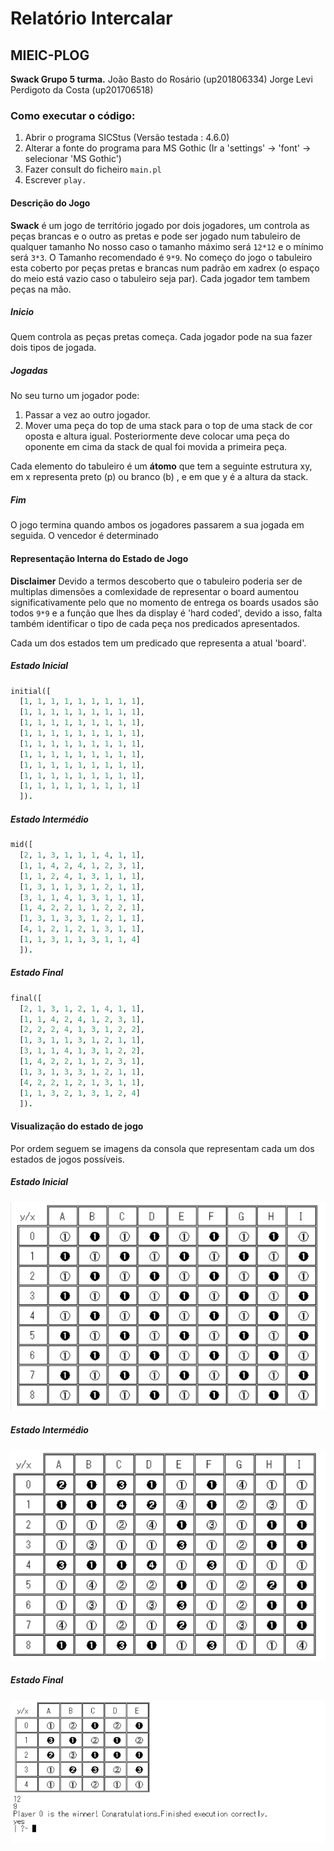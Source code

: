 # Relatório Intercalar
## MIEIC-PLOG

**Swack Grupo 5 turma.**
João Basto do Rosário (up201806334)
Jorge Levi Perdigoto da Costa (up201706518)

### Como executar o código:
1. Abrir o programa SICStus (Versão testada : 4.6.0)
2. Alterar a fonte do programa para MS Gothic (Ir a 'settings' -> 'font' -> selecionar 'MS Gothic')
3. Fazer consult do ficheiro `main.pl`
4. Escrever `play.`

#### Descrição do Jogo

**Swack** é um jogo de território jogado por dois jogadores, um controla as peças brancas e o outro as pretas e pode ser jogado num tabuleiro de qualquer tamanho 
No nosso caso o tamanho máximo será `12*12` e o mínimo será `3*3`.
O Tamanho recomendado é `9*9`.
No começo do jogo o tabuleiro esta coberto por peças pretas e brancas num padrão em xadrex (o espaço do meio está vazio caso o tabuleiro seja par). Cada jogador tem tambem peças na mão.

##### Inicio
Quem controla as peças pretas começa.
Cada jogador pode na sua fazer dois tipos de jogada.

##### Jogadas
No seu turno um jogador pode:
1. Passar a vez ao outro jogador.
2. Mover uma peça do top de uma stack para o top de uma stack de cor oposta e altura igual. 
Posteriormente deve colocar uma peça do oponente em cima da stack de qual foi movida a primeira peça.

Cada elemento do tabuleiro é um **átomo** que tem a seguinte estrutura xy, em x representa preto (p) ou branco (b) , e em que y é a altura da stack.

##### Fim
O jogo termina quando ambos os jogadores passarem a sua jogada em seguida. O vencedor é determinado 

#### Representação Interna do Estado de Jogo

**Disclaimer** Devido a termos descoberto que o tabuleiro poderia ser de multiplas dimensões a comlexidade de representar o board aumentou significativamente pelo que no momento de entrega
os boards usados são todos `9*9` e a função que lhes da display é 'hard coded', devido a isso, falta também identificar o tipo de cada peça nos predicados apresentados.

Cada um dos estados tem um predicado que representa a atual 'board'.
##### Estado Inicial
```prolog
initial([
  [1, 1, 1, 1, 1, 1, 1, 1, 1],
  [1, 1, 1, 1, 1, 1, 1, 1, 1],
  [1, 1, 1, 1, 1, 1, 1, 1, 1],
  [1, 1, 1, 1, 1, 1, 1, 1, 1],
  [1, 1, 1, 1, 1, 1, 1, 1, 1],
  [1, 1, 1, 1, 1, 1, 1, 1, 1],
  [1, 1, 1, 1, 1, 1, 1, 1, 1],
  [1, 1, 1, 1, 1, 1, 1, 1, 1],
  [1, 1, 1, 1, 1, 1, 1, 1, 1]
  ]).
```


##### Estado Intermédio
```prolog
mid([
  [2, 1, 3, 1, 1, 1, 4, 1, 1],
  [1, 1, 4, 2, 4, 1, 2, 3, 1],
  [1, 1, 2, 4, 1, 3, 1, 1, 1],
  [1, 3, 1, 1, 3, 1, 2, 1, 1],
  [3, 1, 1, 4, 1, 3, 1, 1, 1],
  [1, 4, 2, 2, 1, 1, 2, 2, 1],
  [1, 3, 1, 3, 3, 1, 2, 1, 1],
  [4, 1, 2, 1, 2, 1, 3, 1, 1],
  [1, 1, 3, 1, 1, 3, 1, 1, 4]
  ]).
```


##### Estado Final
```prolog
final([
  [2, 1, 3, 1, 2, 1, 4, 1, 1],
  [1, 1, 4, 2, 4, 1, 2, 3, 1],
  [2, 2, 2, 4, 1, 3, 1, 2, 2],
  [1, 3, 1, 1, 3, 1, 2, 1, 1],
  [3, 1, 1, 4, 1, 3, 1, 2, 2],
  [1, 4, 2, 2, 1, 1, 2, 3, 1],
  [1, 3, 1, 3, 3, 1, 2, 1, 1],
  [4, 2, 2, 1, 2, 1, 3, 1, 1],
  [1, 1, 3, 2, 1, 3, 1, 2, 4]
  ]).
```

#### Visualização do estado de jogo

Por ordem seguem se imagens da consola que representam cada um dos estados de jogos possíveis.

##### Estado Inicial
![Estado Inicial](https://github.com/Deadrosas/PLOG-Project/blob/main/resources/initial.PNG)
##### Estado Intermédio
![Estado Intermédio](https://github.com/Deadrosas/PLOG-Project/blob/main/resources/mid.PNG)
##### Estado Final
![Estado Final](https://github.com/Deadrosas/PLOG-Project/blob/main/resources/final.PNG)